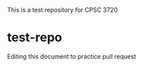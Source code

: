 This is a test repository for CPSC 3720
# test-repo

Editing this document to practice pull request
